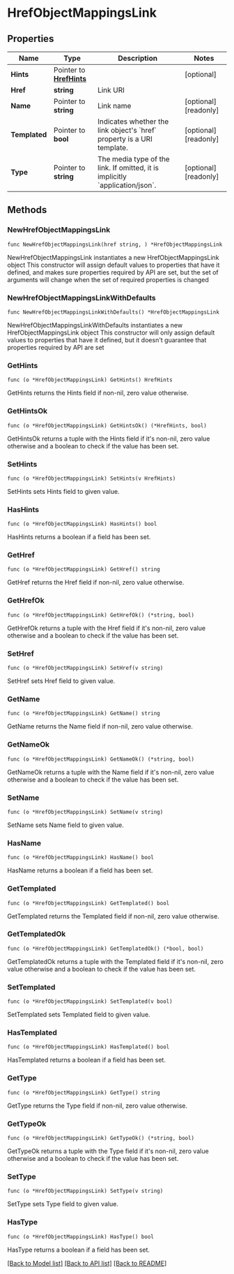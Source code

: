 # HrefObjectMappingsLink

## Properties

Name | Type | Description | Notes
------------ | ------------- | ------------- | -------------
**Hints** | Pointer to [**HrefHints**](HrefHints.md) |  | [optional] 
**Href** | **string** | Link URI | 
**Name** | Pointer to **string** | Link name | [optional] [readonly] 
**Templated** | Pointer to **bool** | Indicates whether the link object&#39;s &#x60;href&#x60; property is a URI template. | [optional] [readonly] 
**Type** | Pointer to **string** | The media type of the link. If omitted, it is implicitly &#x60;application/json&#x60;. | [optional] [readonly] 

## Methods

### NewHrefObjectMappingsLink

`func NewHrefObjectMappingsLink(href string, ) *HrefObjectMappingsLink`

NewHrefObjectMappingsLink instantiates a new HrefObjectMappingsLink object
This constructor will assign default values to properties that have it defined,
and makes sure properties required by API are set, but the set of arguments
will change when the set of required properties is changed

### NewHrefObjectMappingsLinkWithDefaults

`func NewHrefObjectMappingsLinkWithDefaults() *HrefObjectMappingsLink`

NewHrefObjectMappingsLinkWithDefaults instantiates a new HrefObjectMappingsLink object
This constructor will only assign default values to properties that have it defined,
but it doesn't guarantee that properties required by API are set

### GetHints

`func (o *HrefObjectMappingsLink) GetHints() HrefHints`

GetHints returns the Hints field if non-nil, zero value otherwise.

### GetHintsOk

`func (o *HrefObjectMappingsLink) GetHintsOk() (*HrefHints, bool)`

GetHintsOk returns a tuple with the Hints field if it's non-nil, zero value otherwise
and a boolean to check if the value has been set.

### SetHints

`func (o *HrefObjectMappingsLink) SetHints(v HrefHints)`

SetHints sets Hints field to given value.

### HasHints

`func (o *HrefObjectMappingsLink) HasHints() bool`

HasHints returns a boolean if a field has been set.

### GetHref

`func (o *HrefObjectMappingsLink) GetHref() string`

GetHref returns the Href field if non-nil, zero value otherwise.

### GetHrefOk

`func (o *HrefObjectMappingsLink) GetHrefOk() (*string, bool)`

GetHrefOk returns a tuple with the Href field if it's non-nil, zero value otherwise
and a boolean to check if the value has been set.

### SetHref

`func (o *HrefObjectMappingsLink) SetHref(v string)`

SetHref sets Href field to given value.


### GetName

`func (o *HrefObjectMappingsLink) GetName() string`

GetName returns the Name field if non-nil, zero value otherwise.

### GetNameOk

`func (o *HrefObjectMappingsLink) GetNameOk() (*string, bool)`

GetNameOk returns a tuple with the Name field if it's non-nil, zero value otherwise
and a boolean to check if the value has been set.

### SetName

`func (o *HrefObjectMappingsLink) SetName(v string)`

SetName sets Name field to given value.

### HasName

`func (o *HrefObjectMappingsLink) HasName() bool`

HasName returns a boolean if a field has been set.

### GetTemplated

`func (o *HrefObjectMappingsLink) GetTemplated() bool`

GetTemplated returns the Templated field if non-nil, zero value otherwise.

### GetTemplatedOk

`func (o *HrefObjectMappingsLink) GetTemplatedOk() (*bool, bool)`

GetTemplatedOk returns a tuple with the Templated field if it's non-nil, zero value otherwise
and a boolean to check if the value has been set.

### SetTemplated

`func (o *HrefObjectMappingsLink) SetTemplated(v bool)`

SetTemplated sets Templated field to given value.

### HasTemplated

`func (o *HrefObjectMappingsLink) HasTemplated() bool`

HasTemplated returns a boolean if a field has been set.

### GetType

`func (o *HrefObjectMappingsLink) GetType() string`

GetType returns the Type field if non-nil, zero value otherwise.

### GetTypeOk

`func (o *HrefObjectMappingsLink) GetTypeOk() (*string, bool)`

GetTypeOk returns a tuple with the Type field if it's non-nil, zero value otherwise
and a boolean to check if the value has been set.

### SetType

`func (o *HrefObjectMappingsLink) SetType(v string)`

SetType sets Type field to given value.

### HasType

`func (o *HrefObjectMappingsLink) HasType() bool`

HasType returns a boolean if a field has been set.


[[Back to Model list]](../README.md#documentation-for-models) [[Back to API list]](../README.md#documentation-for-api-endpoints) [[Back to README]](../README.md)


